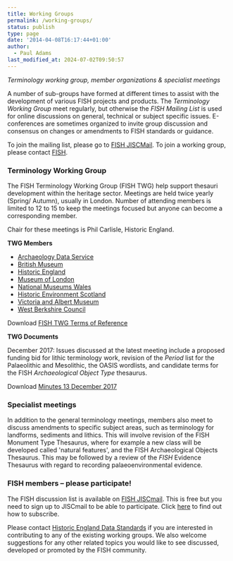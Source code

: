 ```yaml
---
title: Working Groups
permalink: /working-groups/
status: publish
type: page
date: '2014-04-08T16:17:44+01:00'
author:
  - Paul Adams
last_modified_at: 2024-07-02T09:50:57
---
```

_Terminology working group, member organizations & specialist meetings_

A number of sub-groups have formed at different times to assist with the development of various FISH projects and products.  The _Terminology Working Group_ meet regularly, but otherwise the _FISH Mailing List_ is used for online discussions on general, technical or subject specific issues. E-conferences are sometimes organized to invite group discussion and consensus on changes or amendments to FISH standards or guidance.

To join the mailing list, please go to [FISH JISCMail](https://www.jiscmail.ac.uk/cgi-bin/webadmin?A0=FISH). To join a working group, please contact [FISH](mailto:terminologies@HistoricEngland.org.uk).

### Terminology Working Group

The FISH Terminology Working Group (FISH TWG) help support thesauri development within the heritage sector. Meetings are held twice yearly (Spring/ Autumn), usually in London. Number of attending members is limited to 12 to 15 to keep the meetings focused but anyone can become a corresponding member.

Chair for these meetings is Phil Carlisle, Historic England.

**TWG Members**

*   [Archaeology Data Service](https://archaeologydataservice.ac.uk/)
*   [British Museum](https://www.britishmuseum.org/)
*   [Historic England](https://historicengland.org.uk/)
*   [Museum of London](http://www.museumoflondon.org.uk/london-wall/)
*   [National Museums Wales](http://www.museumwales.ac.uk/)
*   [Historic Environment Scotland](https://www.historicenvironment.scot/about-us/)
*   [Victoria and Albert Museum](http://www.vam.ac.uk/)
*   [West Berkshire Council](https://info.westberks.gov.uk/her)


Download [FISH TWG Terms of Reference](/2015/09/FISHTWGTermsOfReference.doc)

**TWG Documents**

December 2017: Issues discussed at the latest meeting include a proposed funding bid for lithic terminology work, revision of the _Period_ list for the Palaeolithic and Mesolithic, the OASIS wordlists, and candidate terms for the FISH _Archaeological Object Type_ thesaurus.

Download [Minutes 13 December 2017](/2018/01/Fish-TWG-Minutes-20171213_final.docx)

### Specialist meetings

In addition to the general terminology meetings, members also meet to discuss amendments to specific subject areas, such as terminology for landforms, sediments and lithics. This will involve revision of the FISH Monument Type Thesaurus, where for example a new class will be developed called 'natural features', and the FISH Archaeological Objects Thesaurus. This may be followed by a review of the _FISH_ Evidence Thesaurus with regard to recording palaeoenvironmental evidence.

### FISH members – please participate!

The FISH discussion list is available on [FISH JISCmail](https://www.jiscmail.ac.uk/cgi-bin/webadmin?A0=FISH). This is free but you need to sign up to JISCmail to be able to participate. Click [here](https://www.jiscmail.ac.uk/cgi-bin/webadmin?SHOWTPL=HELP-SUBEDIT&L=FISH) to find out how to subscribe.


Please contact [Historic England Data Standards](mailto:terminologies@HistoricEngland.org.uk) if you are interested in contributing to any of the existing working groups. We also welcome suggestions for any other related topics you would like to see discussed, developed or promoted by the FISH community.
